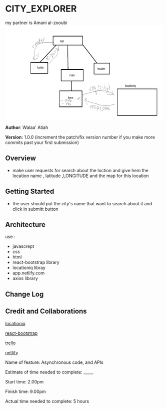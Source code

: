 # CITY_EXPLORER

my partner is Amani al-zooubi
<img src="./Untitled.png" width="1500" height="300">




**Author**: Walaa' Atiah

**Version**: 1.0.0 (increment the patch/fix version number if you make more commits past your first submission)

## Overview
* make user requests for search about the loction and give hem the location name , latitude ,LONGITUDE and the map for this location

## Getting Started
* the user should put the city's name that want to search about it and click in submitt button 

## Architecture
use :
* javascrept 
* css 
* html
* react-bootstrap library
* locationiq libray
* app.netlify.com
* axios library 


## Change Log


## Credit and Collaborations
[locationiq](https://locationiq.com/)

[react-bootstrap](https://react-bootstrap.netlify.app/utilities/ratio/)

[trello](https://trello.com/b/yTlkP3uE/asynchronous-code-and-apis)

[netlify](https://app.netlify.com/teams/walaaatiah97/overview)


Name of feature: Asynchronous code, and APIs


Estimate of time needed to complete: _____

Start time: 2.00pm

Finish time: 9.00pm

Actual time needed to complete: 5 hours